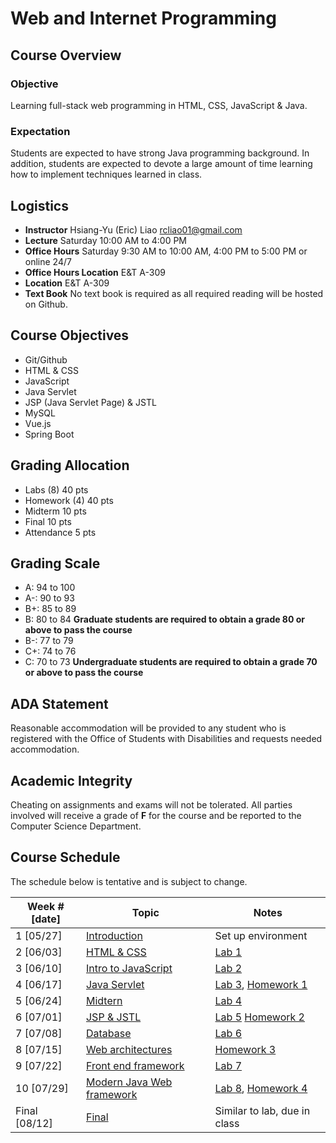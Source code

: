 # Web and Internet Programming

## Course Overview

### Objective

Learning full-stack web programming in HTML, CSS, JavaScript & Java.

### Expectation
Students are expected to have strong Java programming background. 
In addition, students are expected to devote a large amount of time learning 
how to implement techniques learned in class.

## Logistics

- **Instructor** Hsiang-Yu (Eric) Liao [rcliao01@gmail.com](mailto:rcliao01@gmail.com)
- **Lecture** Saturday 10:00 AM to 4:00 PM
- **Office Hours** Saturday 9:30 AM to 10:00 AM, 4:00 PM to 5:00 PM or online 24/7
- **Office Hours Location** E&T A-309
- **Location** E&T A-309
- **Text Book** No text book is required as all required reading will be hosted on Github.

## Course Objectives

* Git/Github
* HTML & CSS
* JavaScript
* Java Servlet
* JSP (Java Servlet Page) & JSTL
* MySQL
* Vue.js
* Spring Boot

## Grading Allocation

* Labs (8) 40 pts
* Homework (4) 40 pts
* Midterm 10 pts
* Final 10 pts
* Attendance 5 pts

## Grading Scale

* A: 94 to 100
* A-: 90 to 93
* B+: 85 to 89
* B: 80 to 84
**Graduate students are required to obtain a grade 80 or above to pass the course**
* B-: 77 to 79
* C+: 74 to 76
* C: 70 to 73
**Undergraduate students are required to obtain a grade 70 or above to pass the course**

## ADA Statement

Reasonable accommodation will be provided to any student who is registered with
the Office of Students with Disabilities and requests needed accommodation.

## Academic Integrity

Cheating on assignments and exams will not be tolerated. All parties involved
will receive a grade of **F** for the course and be reported to the Computer 
Science Department.

## Course Schedule

The schedule below is tentative and is subject to change.

| Week # [date]      | Topic     | Notes |
| ------------------ | --- | --- |
| 1  [05/27]         | [Introduction][1] | Set up environment |
| 2  [06/03]         | [HTML & CSS][2] | [Lab 1][16] |
| 3  [06/10]         | [Intro to JavaScript][3] | [Lab 2][17] |
| 4  [06/17]         | [Java Servlet][4] | [Lab 3][18], [Homework 1][12] |
| 5  [06/24]         | [Midtern][5] | [Lab 4][19] |
| 6  [07/01]         | [JSP & JSTL][6] | [Lab 5][20] [Homework 2][13] |
| 7  [07/08]         | [Database][7] | [Lab 6][21] |
| 8  [07/15]         | [Web architectures][8] | [Homework 3][14] |
| 9  [07/22]         | [Front end framework][9] | [Lab 7][22] |
| 10 [07/29]         | [Modern Java Web framework][10] | [Lab 8][23], [Homework 4][15] |
| Final [08/12]      | [Final][11] | Similar to lab, due in class |

[1]: notes/introduction.md
[2]: notes/html_css.md
[3]: notes/javascript.md
[4]: notes/java_servlet.md
[5]: notes/midterm.md
[6]: notes/jsp_jstl.md
[7]: notes/database.md
[8]: notes/web_architectures.md
[9]: notes/front_end_framework.md
[10]: notes/modern_java_web.md
[11]: notes/final.md
[12]: notes/homeworks/homework1.md
[13]: notes/homeworks/homework2.md
[14]: notes/homeworks/homework3.md
[15]: notes/homeworks/homework4.md
[16]: notes/labs/lab1.md
[17]: notes/labs/lab2.md
[18]: notes/labs/lab3.md
[19]: notes/labs/lab4.md
[20]: notes/labs/lab5.md
[21]: notes/labs/lab6.md
[22]: notes/labs/lab7.md
[23]: notes/labs/lab8.md

